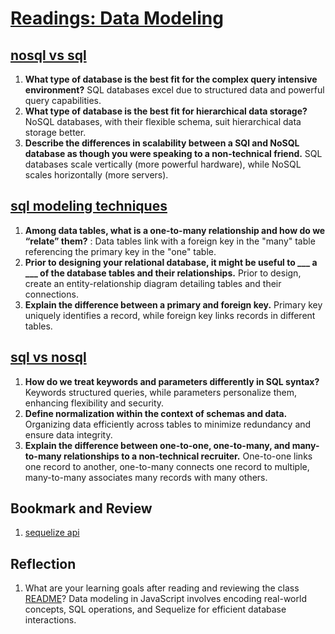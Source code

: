 # [Readings: Data Modeling](https://github.com/codefellows/seattle-code-javascript-401d59/tree/main/class-04)

## [nosql vs sql](https://www.thegeekstuff.com/2014/01/sql-vs-nosql-db/?utm_source=tuicool)
1. **What type of database is the best fit for the complex query intensive environment?** SQL databases excel due to structured data and powerful query capabilities.
2. **What type of database is the best fit for hierarchical data storage?** NoSQL databases, with their flexible schema, suit hierarchical data storage better.
3. **Describe the differences in scalability between a SQl and NoSQL database as though you were speaking to a non-technical friend.** SQL databases scale vertically (more powerful hardware), while NoSQL scales horizontally (more servers).

## [sql modeling techniques](https://www.essentialsql.com/get-ready-to-learn-sql-7-simplified-data-modeling/)
1. **Among data tables, what is a one-to-many relationship and how do we “relate” them?**  : Data tables link with a foreign key in the "many" table referencing the primary key in the "one" table.
2. **Prior to designing your relational database, it might be useful to ___ a ___ of the database tables and their relationships.** Prior to design, create an entity-relationship diagram detailing tables and their connections.
3. **Explain the difference between a primary and foreign key.** Primary key uniquely identifies a record, while foreign key links records in different tables.

## [sql vs nosql](https://www.youtube.com/watch?v=ZS_kXvOeQ5Y)
1. **How do we treat keywords and parameters differently in SQL syntax?** Keywords structured queries, while parameters personalize them, enhancing flexibility and security.
2. **Define normalization within the context of schemas and data.** Organizing data efficiently across tables to minimize redundancy and ensure data integrity.
3. **Explain the difference between one-to-one, one-to-many, and many-to-many relationships to a non-technical recruiter.** One-to-one links one record to another, one-to-many connects one record to multiple, many-to-many associates many records with many others.

## Bookmark and Review
1. [sequelize api](https://sequelize.org/docs/v6/)

## Reflection

1. What are your learning goals after reading and reviewing the class [README](https://codefellows.github.io/code-401-javascript-guide/curriculum/class-04/)? Data modeling in JavaScript involves encoding real-world concepts, SQL operations, and Sequelize for efficient database interactions.
